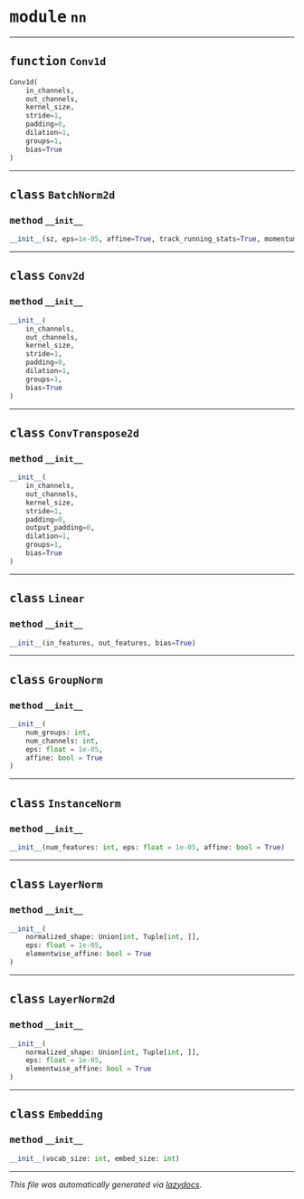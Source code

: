 <!-- markdownlint-disable -->

# <kbd>module</kbd> `nn`





---

## <kbd>function</kbd> `Conv1d`

```python
Conv1d(
    in_channels,
    out_channels,
    kernel_size,
    stride=1,
    padding=0,
    dilation=1,
    groups=1,
    bias=True
)
```






---

## <kbd>class</kbd> `BatchNorm2d`




### <kbd>method</kbd> `__init__`

```python
__init__(sz, eps=1e-05, affine=True, track_running_stats=True, momentum=0.1)
```









---

## <kbd>class</kbd> `Conv2d`




### <kbd>method</kbd> `__init__`

```python
__init__(
    in_channels,
    out_channels,
    kernel_size,
    stride=1,
    padding=0,
    dilation=1,
    groups=1,
    bias=True
)
```









---

## <kbd>class</kbd> `ConvTranspose2d`




### <kbd>method</kbd> `__init__`

```python
__init__(
    in_channels,
    out_channels,
    kernel_size,
    stride=1,
    padding=0,
    output_padding=0,
    dilation=1,
    groups=1,
    bias=True
)
```









---

## <kbd>class</kbd> `Linear`




### <kbd>method</kbd> `__init__`

```python
__init__(in_features, out_features, bias=True)
```









---

## <kbd>class</kbd> `GroupNorm`




### <kbd>method</kbd> `__init__`

```python
__init__(
    num_groups: int,
    num_channels: int,
    eps: float = 1e-05,
    affine: bool = True
)
```









---

## <kbd>class</kbd> `InstanceNorm`




### <kbd>method</kbd> `__init__`

```python
__init__(num_features: int, eps: float = 1e-05, affine: bool = True)
```









---

## <kbd>class</kbd> `LayerNorm`




### <kbd>method</kbd> `__init__`

```python
__init__(
    normalized_shape: Union[int, Tuple[int, ]],
    eps: float = 1e-05,
    elementwise_affine: bool = True
)
```









---

## <kbd>class</kbd> `LayerNorm2d`




### <kbd>method</kbd> `__init__`

```python
__init__(
    normalized_shape: Union[int, Tuple[int, ]],
    eps: float = 1e-05,
    elementwise_affine: bool = True
)
```









---

## <kbd>class</kbd> `Embedding`




### <kbd>method</kbd> `__init__`

```python
__init__(vocab_size: int, embed_size: int)
```











---

_This file was automatically generated via [lazydocs](https://github.com/ml-tooling/lazydocs)._
